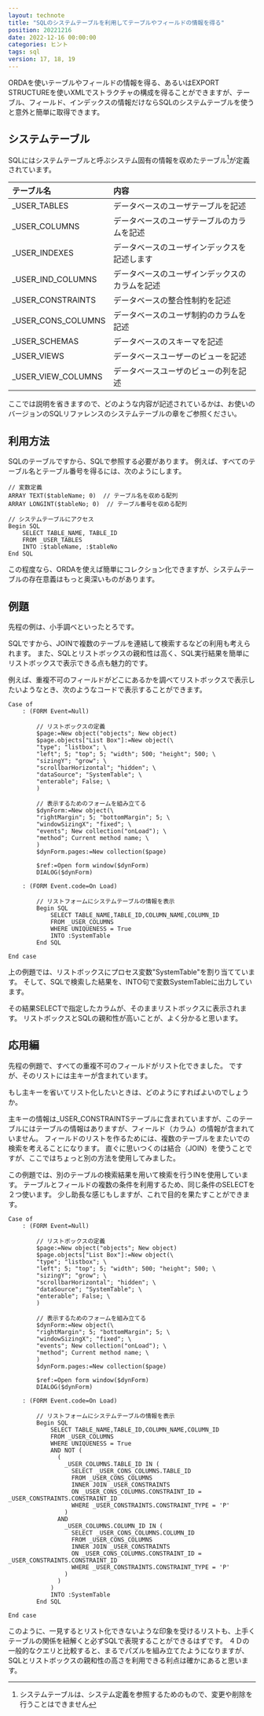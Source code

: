 ```yaml
---
layout: technote
title: "SQLのシステムテーブルを利用してテーブルやフィールドの情報を得る"
position: 20221216
date: 2022-12-16 00:00:00
categories: ヒント
tags: sql
version: 17, 18, 19
---
```


ORDAを使いテーブルやフィールドの情報を得る、あるいはEXPORT STRUCTUREを使いXMLでストラクチャの構成を得ることができますが、テーブル、フィールド、インデックスの情報だけならSQLのシステムテーブルを使うと意外と簡単に取得できます。

<!--more-->

## システムテーブル

SQLにはシステムテーブルと呼ぶシステム固有の情報を収めたテーブル[^st]が定義されています。

[^st]: システムテーブルは、システム定義を参照するためのもので、変更や削除を行うことはできません


| テーブル名 | 内容 |
|:---|:---|
| _USER_TABLES | データベースのユーザテーブルを記述 |
| _USER_COLUMNS | データベースのユーザテーブルのカラムを記述 |
| _USER_INDEXES | データベースのユーザインデックスを記述します
| _USER_IND_COLUMNS | データベースのユーザインデックスのカラムを記述 |
| _USER_CONSTRAINTS | データベースの整合性制約を記述 |
| _USER_CONS_COLUMNS | データベースのユーザ制約のカラムを記述 |
| _USER_SCHEMAS | データベースのスキーマを記述 |
| _USER_VIEWS | データベースユーザーのビューを記述 |
| _USER_VIEW_COLUMNS | データベースユーザのビューの列を記述 |

ここでは説明を省きますので、どのような内容が記述されているかは、お使いのバージョンのSQLリファレンスのシステムテーブルの章をご参照ください。

## 利用方法

SQLのテーブルですから、SQLで参照する必要があります。
例えば、すべてのテーブル名とテーブル番号を得るには、次のようにします。

```4d
// 変数定義
ARRAY TEXT($tableName; 0)  // テーブル名を収める配列
ARRAY LONGINT($tableNo; 0)  // テーブル番号を収める配列

// システムテーブルにアクセス
Begin SQL
	SELECT TABLE_NAME, TABLE_ID
	FROM _USER_TABLES
	INTO :$tableName, :$tableNo
End SQL
```

この程度なら、ORDAを使えば簡単にコレクション化できますが、システムテーブルの存在意義はもっと奥深いものがあります。

## 例題

先程の例は、小手調べといったとろです。

SQLですから、JOINで複数のテーブルを連結して検索するなどの利用も考えられます。
また、SQLとリストボックスの親和性は高く、SQL実行結果を簡単にリストボックスで表示できる点も魅力的です。

例えば、重複不可のフィールドがどこにあるかを調べてリストボックスで表示したいようなとき、次のようなコードで表示することができます。

```4d
Case of 
	: (FORM Event=Null)
		
		// リストボックスの定義
		$page:=New object("objects"; New object)
		$page.objects["List Box"]:=New object(\
		"type"; "listbox"; \
		"left"; 5; "top"; 5; "width"; 500; "height"; 500; \
		"sizingY"; "grow"; \
		"scrollbarHorizontal"; "hidden"; \
		"dataSource"; "SystemTable"; \
		"enterable"; False; \
		)
		
		// 表示するためのフォームを組み立てる
		$dynForm:=New object(\
		"rightMargin"; 5; "bottomMargin"; 5; \
		"windowSizingX"; "fixed"; \
		"events"; New collection("onLoad"); \
		"method"; Current method name; \
		)
		$dynForm.pages:=New collection($page)
		
		$ref:=Open form window($dynForm)
		DIALOG($dynForm)
		
	: (FORM Event.code=On Load)
		
		// リストフォームにシステムテーブルの情報を表示
		Begin SQL
			SELECT TABLE_NAME,TABLE_ID,COLUMN_NAME,COLUMN_ID
			FROM _USER_COLUMNS
			WHERE UNIQUENESS = True
			INTO :SystemTable
		End SQL
		
End case 
```

上の例題では、リストボックスにプロセス変数"SystemTable"を割り当てています。
そして、SQLで検索した結果を、INTO句で変数SystemTableに出力しています。

その結果SELECTで指定したカラムが、そのままリストボックスに表示されます。
リストボックスとSQLの親和性が高いことが、よく分かると思います。

## 応用編

先程の例題で、すべての重複不可のフィールドがリスト化できました。
ですが、そのリストには主キーが含まれています。

もし主キーを省いてリスト化したいときは、どのようにすればよいのでしょうか。

主キーの情報は_USER_CONSTRAINTSテーブルに含まれていますが、このテーブルにはテーブルの情報はありますが、フィールド（カラム）の情報が含まれていません。
フィールドのリストを作るためには、複数のテーブルをまたいでの検索を考えることになります。
直ぐに思いつくのは結合（JOIN）を使うことですが、ここではちょっと別の方法を使用してみました。

この例題では、別のテーブルの検索結果を用いて検索を行うINを使用しています。
テーブルとフィールドの複数の条件を利用するため、同じ条件のSELECTを２つ使います。
少し助長な感じもしますが、これで目的を果たすことができます。

```4d
Case of 
	: (FORM Event=Null)
		
		// リストボックスの定義
		$page:=New object("objects"; New object)
		$page.objects["List Box"]:=New object(\
		"type"; "listbox"; \
		"left"; 5; "top"; 5; "width"; 500; "height"; 500; \
		"sizingY"; "grow"; \
		"scrollbarHorizontal"; "hidden"; \
		"dataSource"; "SystemTable"; \
		"enterable"; False; \
		)
		
		// 表示するためのフォームを組み立てる
		$dynForm:=New object(\
		"rightMargin"; 5; "bottomMargin"; 5; \
		"windowSizingX"; "fixed"; \
		"events"; New collection("onLoad"); \
		"method"; Current method name; \
		)
		$dynForm.pages:=New collection($page)
		
		$ref:=Open form window($dynForm)
		DIALOG($dynForm)
		
	: (FORM Event.code=On Load)
		
		// リストフォームにシステムテーブルの情報を表示
		Begin SQL
			SELECT TABLE_NAME,TABLE_ID,COLUMN_NAME,COLUMN_ID
			FROM _USER_COLUMNS
			WHERE UNIQUENESS = True
			AND NOT (
			  (
			    _USER_COLUMNS.TABLE_ID IN (
			      SELECT _USER_CONS_COLUMNS.TABLE_ID
			      FROM _USER_CONS_COLUMNS
			      INNER JOIN _USER_CONSTRAINTS
			      ON _USER_CONS_COLUMNS.CONSTRAINT_ID = _USER_CONSTRAINTS.CONSTRAINT_ID
			      WHERE _USER_CONSTRAINTS.CONSTRAINT_TYPE = 'P'
			    )
			  AND
			    _USER_COLUMNS.COLUMN_ID IN (
			      SELECT _USER_CONS_COLUMNS.COLUMN_ID
			      FROM _USER_CONS_COLUMNS
			      INNER JOIN _USER_CONSTRAINTS
			      ON _USER_CONS_COLUMNS.CONSTRAINT_ID = _USER_CONSTRAINTS.CONSTRAINT_ID
			      WHERE _USER_CONSTRAINTS.CONSTRAINT_TYPE = 'P'
			    )  
			  )
			)
			INTO :SystemTable
		End SQL
		
End case 
```

このように、一見するとリスト化できないような印象を受けるリストも、上手くテーブルの関係を紐解くと必ずSQLで表現することができるはずです。
４Ｄの一般的なクエリと比較すると、まるでパズルを組み立てたようになりますが、SQLとリストボックスの親和性の高さを利用できる利点は確かにあると思います。
